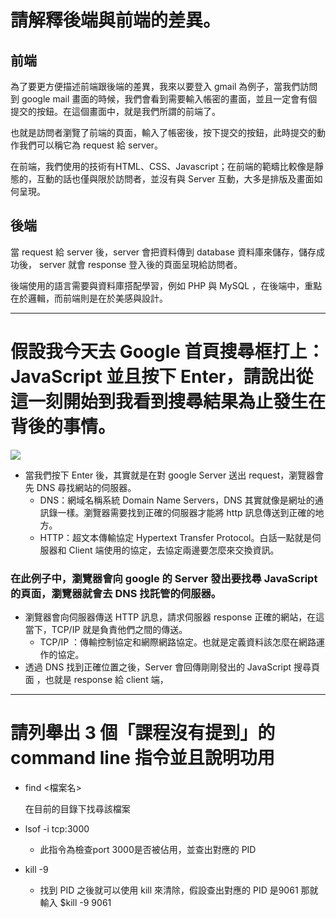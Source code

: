 # 請解釋後端與前端的差異。
## 前端

為了要更方便描述前端跟後端的差異，我來以要登入 gmail 為例子，當我們訪問到 google mail 畫面的時候，我們會看到需要輸入帳密的畫面，並且一定會有個提交的按鈕。在這個畫面中，就是我們所謂的前端了。

也就是訪問者瀏覽了前端的頁面，輸入了帳密後，按下提交的按鈕，此時提交的動作我們可以稱它為 request 給 server。

在前端，我們使用的技術有HTML、CSS、Javascript；在前端的範疇比較像是靜態的，互動的話也僅與限於訪問者，並沒有與 Server 互動，大多是排版及畫面如何呈現。

## 後端

當 request 給 server 後，server 會把資料傳到 database 資料庫來儲存，儲存成功後， server 就會 response 登入後的頁面呈現給訪問者。

後端使用的語言需要與資料庫搭配學習，例如 PHP 與 MySQL ，在後端中，重點在於邏輯，而前端則是在於美感與設計。


---

# 假設我今天去 Google 首頁搜尋框打上：JavaScript 並且按下 Enter，請說出從這一刻開始到我看到搜尋結果為止發生在背後的事情。

![](https://s3.us-west-2.amazonaws.com/secure.notion-static.com/a3fbc82e-af1a-47f4-a0a8-b4275f571b2e/Untitled.png?X-Amz-Algorithm=AWS4-HMAC-SHA256&X-Amz-Credential=AKIAT73L2G45O3KS52Y5%2F20210418%2Fus-west-2%2Fs3%2Faws4_request&X-Amz-Date=20210418T031550Z&X-Amz-Expires=86400&X-Amz-Signature=3b807915719a09ebc598de024624301c2fe2d4f50f854d53059a19298b1ea03a&X-Amz-SignedHeaders=host&response-content-disposition=filename%20%3D%22Untitled.png%22)

- 當我們按下 Enter 後，其實就是在對 google Server 送出 request，瀏覽器會先 DNS 尋找網站的伺服器。
    - DNS：網域名稱系統 Domain Name Servers，DNS 其實就像是網址的通訊錄一樣。瀏覽器需要找到正確的伺服器才能將 http 訊息傳送到正確的地方。
    - HTTP：超文本傳輸協定 Hypertext Transfer Protocol。白話一點就是伺服器和 Client 端使用的協定，去協定兩邊要怎麼來交換資訊。

### 在此例子中，瀏覽器會向 google 的 Server 發出要找尋 JavaScript 的頁面，瀏覽器就會去 DNS 找託管的伺服器。

- 瀏覽器會向伺服器傳送 HTTP 訊息，請求伺服器 response 正確的網站，在這當下，TCP/IP 就是負責他們之間的傳送。
    - TCP/IP ：傳輸控制協定和網際網路協定。也就是定義資料該怎麼在網路運作的協定。
- 透過 DNS 找到正確位置之後，Server 會回傳剛剛發出的 JavaScript 搜尋頁面 ，也就是 response 給 client 端，

---
# 請列舉出 3 個「課程沒有提到」的 command line 指令並且說明功用


- find <檔案名>

    在目前的目錄下找尋該檔案

- lsof -i tcp:3000
    - 此指令為檢查port 3000是否被佔用，並查出對應的 PID
- kill -9
    - 找到 PID 之後就可以使用 kill 來清除，假設查出對應的 PID 是9061 那就輸入 $kill -9 9061